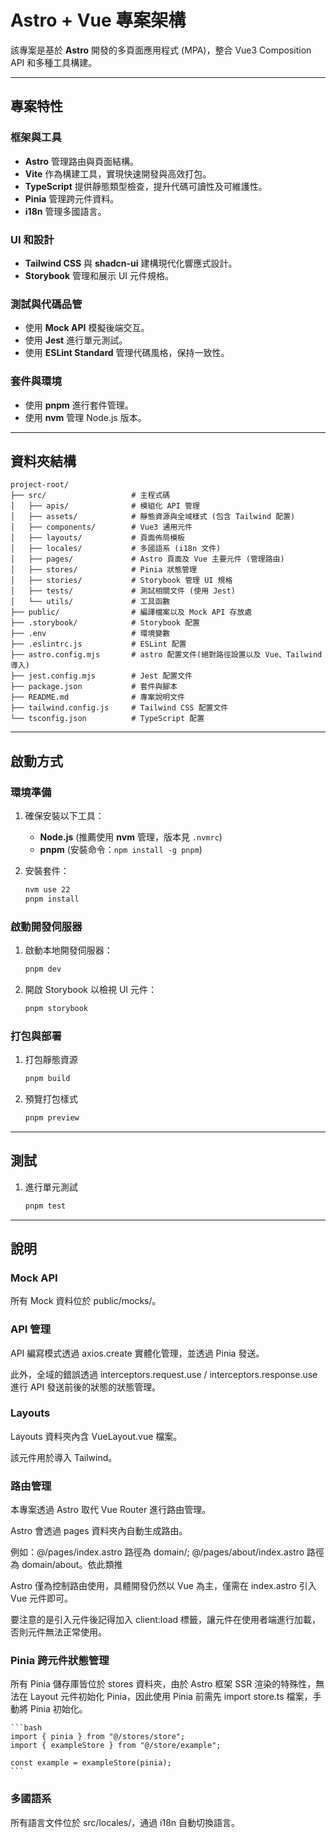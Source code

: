 # Astro + Vue 專案架構

該專案是基於 **Astro** 開發的多頁面應用程式 (MPA)，整合 Vue3 Composition API 和多種工具構建。

---

## 專案特性

### 框架與工具

- **Astro** 管理路由與頁面結構。
- **Vite** 作為構建工具，實現快速開發與高效打包。
- **TypeScript** 提供靜態類型檢查，提升代碼可讀性及可維護性。
- **Pinia** 管理跨元件資料。
- **i18n** 管理多國語言。

### UI 和設計

- **Tailwind CSS** 與 **shadcn-ui** 建構現代化響應式設計。
- **Storybook** 管理和展示 UI 元件規格。

### 測試與代碼品管

- 使用 **Mock API** 模擬後端交互。
- 使用 **Jest** 進行單元測試。
- 使用 **ESLint Standard** 管理代碼風格，保持一致性。

### 套件與環境

- 使用 **pnpm** 進行套件管理。
- 使用 **nvm** 管理 Node.js 版本。

---

## 資料夾結構

```plaintext
project-root/
├── src/                   # 主程式碼
│   ├── apis/              # 模組化 API 管理
│   ├── assets/            # 靜態資源與全域樣式 (包含 Tailwind 配置)
│   ├── components/        # Vue3 通用元件
│   ├── layouts/           # 頁面佈局模板
│   ├── locales/           # 多國語系 (i18n 文件)
│   ├── pages/             # Astro 頁面及 Vue 主要元件 (管理路由)
│   ├── stores/            # Pinia 狀態管理
│   ├── stories/           # Storybook 管理 UI 規格
│   ├── tests/             # 測試相關文件 (使用 Jest)
│   └── utils/             # 工具函數
├── public/                # 編譯檔案以及 Mock API 存放處
├── .storybook/            # Storybook 配置
├── .env                   # 環境變數
├── .eslintrc.js           # ESLint 配置
├── astro.config.mjs       # astro 配置文件(絕對路徑設置以及 Vue、Tailwind 導入)
├── jest.config.mjs        # Jest 配置文件
├── package.json           # 套件與腳本
├── README.md              # 專案說明文件
├── tailwind.config.js     # Tailwind CSS 配置文件
└── tsconfig.json          # TypeScript 配置
```

---

## 啟動方式

### 環境準備

1. 確保安裝以下工具：
   - **Node.js** (推薦使用 **nvm** 管理，版本見 `.nvmrc`)
   - **pnpm** (安裝命令：`npm install -g pnpm`)

2. 安裝套件：

   ```bash
   nvm use 22
   pnpm install
   ```

### 啟動開發伺服器

1. 啟動本地開發伺服器：

    ```bash
    pnpm dev
    ```

2. 開啟 Storybook 以檢視 UI 元件：

    ```bash
    pnpm storybook
    ```

### 打包與部署

1. 打包靜態資源

    ```bash
    pnpm build
    ```

2. 預覽打包樣式

    ```bash
    pnpm preview
    ```

---

## 測試

1. 進行單元測試

    ```bash
    pnpm test
    ```

---

## 說明

### Mock API

所有 Mock 資料位於 public/mocks/。

### API 管理

API 編寫模式透過 axios.create 實體化管理，並透過 Pinia 發送。

此外，全域的錯誤透過 interceptors.request.use / interceptors.response.use 進行 API 發送前後的狀態的狀態管理。

### Layouts

Layouts 資料夾內含 VueLayout.vue 檔案。

該元件用於導入 Tailwind。

### 路由管理

本專案透過 Astro 取代 Vue Router 進行路由管理。

Astro 會透過 pages 資料夾內自動生成路由。

例如：@/pages/index.astro 路徑為 domain/; @/pages/about/index.astro 路徑為 domain/about。依此類推

Astro 僅為控制路由使用，具體開發仍然以 Vue 為主，僅需在 index.astro 引入 Vue 元件即可。

要注意的是引入元件後記得加入 client:load 標籤，讓元件在使用者端進行加載，否則元件無法正常使用。

### Pinia 跨元件狀態管理

所有 Pinia 儲存庫皆位於 stores 資料夾，由於 Astro 框架 SSR 渲染的特殊性，無法在 Layout 元件初始化 Pinia，因此使用 Pinia 前需先 import store.ts 檔案，手動將 Pinia 初始化。

    ```bash
    import { pinia } from "@/stores/store";
    import { exampleStore } from "@/store/example";

    const example = exampleStore(pinia);
    ```

### 多國語系

所有語言文件位於 src/locales/，通過 i18n 自動切換語言。